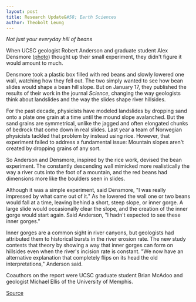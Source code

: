 ```yaml
---
layout: post
title: Research Update&#58; Earth Sciences
author: Theobolt Leung
---
```


_Not just your everyday hill of beans_

When UCSC geologist Robert Anderson and graduate student Alex Densmore  ([photo][1]) thought up their small experiment, they didn't figure it would amount to much.

Densmore took a plastic box filled with red beans and slowly lowered one wall, watching how they fell out. The two simply wanted to see how bean slides would shape a bean hill slope. But on January 17, they published the results of their work in the journal _Science_, changing the way geologists think about landslides and the way the slides shape river hillsides.

For the past decade, physicists have modeled landslides by dropping sand onto a plate one grain at a time until the mound slope avalanched. But the sand grains are symmetrical, unlike the jagged and often elongated chunks of bedrock that come down in real slides. Last year a team of Norwegian physicists tackled that problem by instead using rice. However, that experiment failed to address a fundamental issue: Mountain slopes aren't created by dropping grains of any sort.

So Anderson and Densmore, inspired by the rice work, devised the bean experiment. The constantly descending wall mimicked more realistically the way a river cuts into the foot of a mountain, and the red beans had dimensions more like the boulders seen in slides.

Although it was a simple experiment, said Densmore, "I was really impressed by what came out of it." As he lowered the wall one or two beans would fall at a time, leaving behind a short, steep slope, or inner gorge. A large slide would occasionally clear the slope, and the creation of the inner gorge would start again. Said Anderson, "I hadn't expected to see these inner gorges."

Inner gorges are a common sight in river canyons, but geologists had attributed them to historical bursts in the river erosion rate. The new study contests that theory by showing a way that inner gorges can form on hillsides even when the river's incision rate is constant. "We now have an alternative explanation that completely flips on its head the old interpretations," Anderson said.

Coauthors on the report were UCSC graduate student Brian McAdoo and geologist Michael Ellis of the University of Memphis.

[1]: http://www1.ucsc.edu/oncampus/art/alex_densmore.gif

[Source](http://www1.ucsc.edu/oncampus/currents/97-03-17/research.htm "Permalink to Research Update: Earth Sciences:03-17-97")
